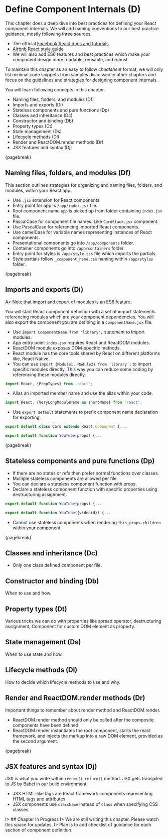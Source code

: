 # Define Component Internals (D)

This chapter does a deep dive into best practices for defining your React component internals.
We will add naming conventions to our best practice guidance, mostly following three sources.

- The official [Facebook React docs and tutorials][2]
- [Airbnb React style guide][1]
- We will also add ES6 features and best practices which make your component design
more readable, reusable, and robust.

To maintain this chapter as an easy to follow *cheatsheet* format, we will only
list minimal code snippets from samples discussed in other chapters and focus on
the guidelines and strategies for designing component internals.

You will learn following concepts in this chapter.

- Naming files, folders, and modules (Df)
- Imports and exports (Di)
- Stateless components and pure functions (Dp)
- Classes and inheritance (Dc)
- Constructor and binding (Db)
- Property types (Dt)
- State management (Ds)
- Lifecycle methods (Dl)
- Render and ReactDOM.render methods (Dr)
- JSX features and syntax (Dj)


{pagebreak}

## Naming files, folders, and modules (Df)

This section outlines strategies for organizing and naming files, folders, and modules, within
your React app.

- Use ```.jsx``` extension for React components.
- Entry point for app is ```/app/index.jsx``` file.
- Root component name ```app``` is picked up from folder containing ```index.jsx``` file.
- PascalCase for component file names. Like ```CardStack.jsx``` component.
- Use PascalCase for referencing imported React components.
- Use camelCase for variable names representing instances of React components.
- Presentational components go into ```/app/components``` folder.
- Container components go into ```/app/containers``` folder.
- Entry point for styles is ```/app/style.css``` file which imports the partials.
- Style partials follow ```_component_name.css``` naming within ```/app/styles``` folder.

{pagebreak}

## Imports and exports (Di)

A> Note that import and export of modules is an ES6 feature.

You will start React component definition with a set of import statements referencing
modules which are your component dependencies. You will also export the component you are
defining in a ```ComponentName.jsx``` file.

- Use ```import ComponentName from 'library';``` statement to import modules.
- App entry point ```index.jsx``` requires React and ReactDOM modules.
- ReactDOM module exposes DOM-specific methods.
- React module has the core tools shared by React on different platforms like, React Native.
- You can use ```import {Module1, Module2} from 'library';``` to import specific modules
directly. This way you can reduce some coding by referencing these modules directly.

```javascript
import React, {PropTypes} from 'react';
```

- Alias an imported member name and use the alias within your code.

```javascript
import React, {VeryLongModuleName as shortName} from 'react';
```

- Use ```export default``` statements to prefix component name declaration for exporting.

```javascript
export default class Card extends React.Component {...

export default function YouTube(props) {...
```

{pagebreak}

## Stateless components and pure functions (Dp)

- If there are no states or refs then prefer normal functions over classes.
- Multiple stateless components are allowed per file.
- You can declare a stateless component function with props.
- Declare a stateless component function with specific properties using destructuring assignment.

```javascript
export default function YouTube(props) {...

export default function YouTube({videoid}) {...
```

- Cannot use stateless components when rendering ```this.props.children``` within your component.

{pagebreak}

## Classes and inheritance (Dc)

- Only one class defined component per file.


## Constructor and binding (Db)

When to use and how.

## Property types (Dt)

Various tricks we can do with properties like spread operator, destructuring assignment,
Component for custom DOM element as property.

## State management (Ds)

When to use state and how.

## Lifecycle methods (Dl)

How to decide which lifecycle methods to use and why.

## Render and ReactDOM.render methods (Dr)

Important things to remember about render method and ReactDOM.render.

- ReactDOM.render method should only be called after the composite components have been defined.
- ReactDOM.render instantiates the root component, starts the react framework, and injects the
markup into a raw DOM element, provided as the second argument.

{pagebreak}

## JSX features and syntax (Dj)

JSX is what you write within ```render() return()``` method. JSX gets transpiled to JS
by Babel in our build environment.

- JSX HTML-like tags are React framework components representing HTML tags and attributes.
- JSX components use ```className``` instead of ```class``` when specifying CSS classes.

I> ## Chapter In Progress
I> We are still writing this chapter. Please watch this space for updates.
I> Plan is to add checklist of guidance for each section of component definition.


[1]: https://github.com/airbnb/javascript/tree/master/react
[2]: https://facebook.github.io/react/index.html
